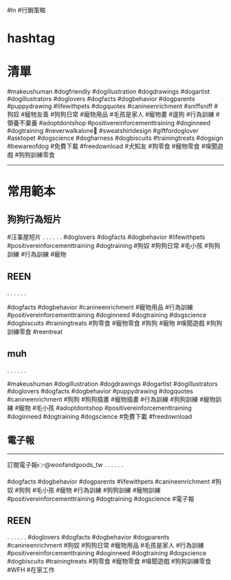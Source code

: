 #ln #行銷策略

# hashtag


# 清單
#makeushuman #dogfriendly #dogillustration #dogdrawings #dogartist #dogillustrators #doglovers #dogfacts #dogbehavior #dogparents  #puppydrawing #lifewithpets #dogquotes #canineenrichment #sniffsniff
#狗奴 #寵物友善 #狗狗日常  #寵物用品 #毛孩是家人 #寵物畫 #遛狗 #行為訓練 #領養不棄養 #adoptdontshop #positivereinforcementtraining #doginneed #dogtraining #neverwalkalone🐶 #sweatshirtdesign #giftfordoglover #asktopet #dogscience
#dogharness #dogbiscuits #trainingtreats #dogsign #bewareofdog #免費下載 #freedownload
#犬知友 
#狗零食
#寵物零食
#嗅聞遊戲
#狗狗訓練零食

---

# 常用範本

## 狗狗行為短片

#汪事屋短片
.
.
.
.
.
.
#doglovers #dogfacts #dogbehavior #lifewithpets #positivereinforcementtraining #dogtraining #狗奴 #狗狗日常 #毛小孩 #狗狗訓練 #行為訓練 #寵物 

## REEN

.
.
.
.
.
.

#dogfacts #dogbehavior #canineenrichment
#寵物用品 #行為訓練 #positivereinforcementtraining #doginneed #dogtraining #dogscience #dogbiscuits #trainingtreats #狗零食 #寵物零食 #狗狗 #寵物
#嗅聞遊戲 #狗狗訓練零食 #reentreat

## muh

.
.
.
.
.
.

#makeushuman #dogillustration #dogdrawings #dogartist #dogillustrators #doglovers #dogfacts #dogbehavior #puppydrawing #dogquotes #canineenrichment #狗狗 #狗狗插畫 #寵物插畫 #行為訓練 #狗狗訓練 #寵物訓練 #寵物 #毛小孩 #adoptdontshop #positivereinforcementtraining #doginneed #dogtraining #dogscience
#免費下載 #freedownload

## 電子報
---

訂閱電子報👉@woofandgoods_tw
.
.
.
.
.
.

#dogfacts #dogbehavior #dogparents #lifewithpets #canineenrichment 
#狗奴 #狗狗 #毛小孩 #寵物 #行為訓練 #狗狗訓練 #寵物訓練 #positivereinforcementtraining #dogtraining #dogscience #電子報

## REEN
.
.
.
.
.
.
#doglovers #dogfacts #dogbehavior #dogparents #canineenrichment #狗奴 #狗狗日常 #寵物用品 #毛孩是家人 #行為訓練 #positivereinforcementtraining #doginneed #dogtraining #dogscience #dogbiscuits #trainingtreats #狗零食 #寵物零食 #嗅聞遊戲 #狗狗訓練零食 #WFH #在家工作